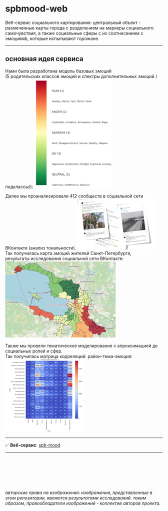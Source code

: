 # spbmood-web
Веб-сервис социального картирования: центральный объект - размеченные карты города с разделением на маркеры социального самочувствия, а также социальные сферы с их соотнесением c эмоциямb, которые испытывают горожане.

---
## основная идея сервиса
Нами была разработана модель базовых эмоций<br> 
(5 родительских классов эмоций и спектры дополнительных эмоций /подклассы/):
<img src="./readme_src/model.PNG" width="50%" alt="модель эмоций">

Далее мы проанализировали 412 сообществ в социальной сети ВКонтакте (анализ тональности).
<img src="./readme_src/vk.PNG" width="50%" alt="модель эмоций">
<br> 
Так получилась карта эмоций жителей Санкт-Петербурга, 
<br>результаты исследования социальной сети ВКонтакте:
<img src="./readme_src/map.jpg" width="70%" alt="карта с эмоциями">

Также мы провели тематическое моделирование с апроксимацией до социальных ролей и сфер.<br>
Так получилась матрица корреляций: район-тема-эмоция:
<img src="./readme_src/correlation.JPG" width="50%" alt="распределение эмоций по темам в районах">

---
:white_check_mark: **Веб-сервис**: 
[spb-mood](https://petersburg-mood-project.github.io/spbmood-web/)



---
<br>
<br>
<br>
<br>
<br>

###### авторские права на изображения: изображения, представленные в этом репозитории, являются результатами исследований. таким образом, правообладатели изображений - коллектив авторов проекта.

